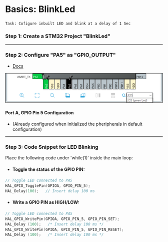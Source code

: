 # Basics: BlinkLed
`Task: Cofigure inbuilt LED and blink at a delay of 1 Sec`
### Step 1: Create a STM32 Project "BlinkLed"

---

### Step 2: Configure "PA5" as "GPIO_OUTPUT"

- [Docs](https://wiki.st.com/stm32mcu/wiki/STM32StepByStep:Step2_Blink_LED)

![Image](..\Images\BlinkLED\1.png)

#### Port A, GPIO Pin 5 Configuration
- (Already configured when initialized the pheripherals in default configuration)
---

### Step 3: Code Snippet for LED Blinking

Place the following code under 'while(1)' inside the main loop:

- #### Toggle the status of the GPIO PIN:
```c
// Toggle LED connected to PA5
HAL_GPIO_TogglePin(GPIOA, GPIO_PIN_5);
HAL_Delay(100);   // Insert delay 100 ms
```
- #### Write a GPIO PIN as HIGH/LOW:
```c
// Toggle LED connected to PA5
HAL_GPIO_WritePin(GPIOA, GPIO_PIN_5, GPIO_PIN_SET);
HAL_Delay (100);   /* Insert delay 100 ms */
HAL_GPIO_WritePin(GPIOA, GPIO_PIN_5, GPIO_PIN_RESET);
HAL_Delay (100);   /* Insert delay 100 ms */
```